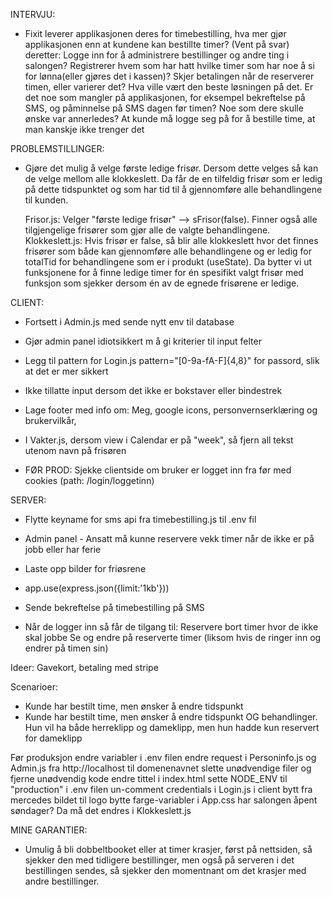 INTERVJU:
- Fixit leverer applikasjonen deres for timebestilling, hva mer gjør applikasjonen enn at kundene kan bestillte timer?
    (Vent på svar) deretter: Logge inn for å administrere bestillinger og andre ting i salongen? Registrerer hvem som har hatt 
    hvilke timer som har noe å si for lønna(eller gjøres det i kassen)? Skjer betalingen når de reserverer timen, eller varierer det?
    Hva ville vært den beste løsningen på det. 
    Er det noe som mangler på applikasjonen, for eksempel bekreftelse på SMS, og påminnelse på SMS dagen før timen?
    Noe som dere skulle ønske var annerledes? At kunde må logge seg på for å bestille time, at man kanskje ikke trenger det

PROBLEMSTILLINGER:
- Gjøre det mulig å velge første ledige frisør. Dersom dette velges så kan de velge mellom alle klokkeslett. Da får de en tilfeldig
    frisør som er ledig på dette tidspunktet og som har tid til å gjennomføre alle behandlingene til kunden.

    Frisor.js: Velger "første ledige frisør" --> sFrisor(false). Finner også alle tilgjengelige frisører som gjør alle de valgte
                behandlingene. 
    Klokkeslett.js: Hvis frisør er false, så blir alle klokkeslett hvor det finnes frisører som både kan gjennomføre alle behandlingene
                og er ledig for totalTid for behandlingene som er i produkt (useState). Da bytter vi ut funksjonene for å finne ledige
                timer for én spesifikt valgt frisør med funksjon som sjekker dersom én av de egnede frisørene er ledige.



CLIENT:
- Fortsett i Admin.js med sende nytt env til database
- Gjør admin panel idiotsikkert m å gi kriterier til input felter
- Legg til pattern for Login.js pattern="[0-9a-fA-F]{4,8}" for passord, slik at det er mer sikkert
- Ikke tillatte input dersom det ikke er bokstaver eller bindestrek
- Lage footer med info om: Meg, google icons, personvernserklæring og brukervilkår,
- I Vakter.js, dersom view i Calendar er på "week", så fjern all tekst utenom navn på frisøren

- FØR PROD: Sjekke clientside om bruker er logget inn fra før med cookies (path: /login/loggetinn)


SERVER:
- Flytte keyname for sms api fra timebestilling.js til .env fil
- Admin panel - Ansatt må kunne reservere vekk timer når de ikke er på jobb eller har ferie
- Laste opp bilder for friøsrene
- app.use(express.json({limit:'1kb'}))

- Sende bekreftelse på timebestilling på SMS
- Når de logger inn så får de tilgang til: 
    Reservere bort timer hvor de ikke skal jobbe
    Se og endre på reserverte timer (liksom hvis de ringer inn og endrer på timen sin)


Ideer:
Gavekort, betaling med stripe

Scenarioer:
- Kunde har bestilt time, men ønsker å endre tidspunkt
- Kunde har bestilt time, men ønsker å endre tidspunkt OG behandlinger. Hun vil ha både herreklipp og dameklipp, men hun hadde kun
    reservert for dameklipp

Før produksjon
endre variabler i .env filen
endre request i Personinfo.js og Admin.js fra http://localhost til domenenavnet
slette unødvendige filer og fjerne unødvendig kode
endre tittel i index.html
sette NODE_ENV til "production" i .env filen
un-comment credentials i Login.js i client
bytt fra mercedes bildet til logo
bytte farge-variabler i App.css
har salongen åpent søndager? Da må det endres i Klokkeslett.js

MINE GARANTIER:
- Umulig å bli dobbeltbooket eller at timer krasjer, først på nettsiden, så sjekker den med tidligere bestillinger, men også på serveren i det bestillingen sendes, så sjekker den momentnant om det krasjer med andre bestillinger.